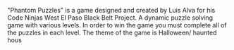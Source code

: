 "Phantom Puzzles" is a game designed and created by Luis Alva for his Code Ninjas West El Paso Black Belt Project.  A dynamic puzzle solving game with various levels. In order to win the game you must complete all of the puzzles in each level. The theme of the game is Halloween/ haunted hous
